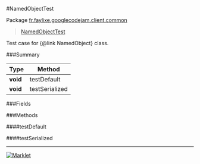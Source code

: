 #NamedObjectTest

Package [fr.faylixe.googlecodejam.client.common](https://github.com/Faylixe/googlecodejam-client/blob/master/fr/faylixe/googlecodejam/client/common)<br>
 > [NamedObjectTest](https://github.com/Faylixe/googlecodejam-client/blob/master/javadoc/fr/faylixe/googlecodejam/client/common/NamedObjectTest.md)

Test case for {@link NamedObject} class.

###Summary


| Type | Method |
| --- | --- |
| **void** | testDefault |
| **void** | testSerialized |

###Fields


###Methods

####testDefault


####testSerialized


---
[![Marklet](https://img.shields.io/badge/Generated%20by-Marklet-green.svg)](https://github.com/Faylixe/marklet)